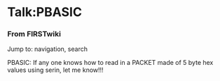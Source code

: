 # Talk:PBASIC

### From FIRSTwiki

Jump to: navigation, search

PBASIC: If any one knows how to read in a PACKET made of 5 byte hex values
using serin, let me know!!!

